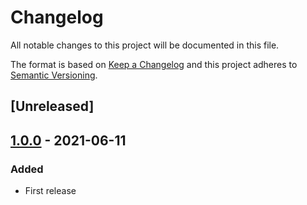 # Changelog
All notable changes to this project will be documented in this file.

The format is based on [Keep a Changelog](http://keepachangelog.com/en/1.0.0/)
and this project adheres to [Semantic Versioning](http://semver.org/spec/v2.0.0.html).

## [Unreleased]

## [1.0.0] - 2021-06-11

### Added
- First release

[1.0.0]: https://github.com/sgodoy17/magento-2-spanish-chile-language-pack/releases/tag/1.0.0
